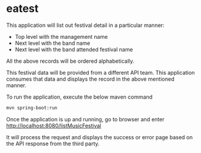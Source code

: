 # eatest

This application will list out festival detail in a particular manner:
- Top level with the management name
- Next level with the band name
- Next level with the band attended festival name

All the above records will be ordered alphabetically.

This festival data will be provided from a different API team. This application consumes that data and displays the record in the above mentioned manner.

To run the application, execute the below maven command
```bash
mvn spring-boot:run
```
Once the application is up and running, go to browser and enter
[http://localhost:8080/listMusicFestival](http://localhost:8080/listMusicFestival)

It will process the request and displays the success or error page based on the API response from the third party.

